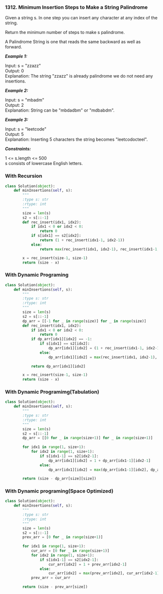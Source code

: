 ### 1312. Minimum Insertion Steps to Make a String Palindrome

Given a string s. In one step you can insert any character at any index of the string.

Return the minimum number of steps to make s palindrome.

A Palindrome String is one that reads the same backward as well as forward.

***Example 1:***

Input: s = "zzazz"  
Output: 0  
Explanation: The string "zzazz" is already palindrome we do not need any insertions.

***Example 2:***

Input: s = "mbadm"  
Output: 2  
Explanation: String can be "mbdadbm" or "mdbabdm".

***Example 3:***

Input: s = "leetcode"  
Output: 5  
Explanation: Inserting 5 characters the string becomes "leetcodocteel".
 

***Constraints:***

1 <= s.length <= 500  
s consists of lowercase English letters.

### With Recursion

```python
class Solution(object):
    def minInsertions(self, s):
        """
        :type s: str
        :rtype: int
        """
        size = len(s)
        s2 = s[::-1]
        def rec_insert(idx1, idx2):
            if idx1 < 0 or idx2 < 0:
                return 0
            if s[idx1] == s2[idx2]:
                return (1 + rec_insert(idx1-1, idx2-1))
            else:
                return max(rec_insert(idx1, idx2-1), rec_insert(idx1-1, idx2))

        x = rec_insert(size-1, size-1)
        return (size - x)
```

### With Dynamic Programing

```python
class Solution(object):
    def minInsertions(self, s):
        """
        :type s: str
        :rtype: int
        """
        size = len(s)
        s2 = s[::-1]
        dp_arr = [[-1 for _ in range(size)] for _ in range(size)]
        def rec_insert(idx1, idx2):
            if idx1 < 0 or idx2 < 0:
                return 0
            if dp_arr[idx1][idx2] == -1:
                if s[idx1] == s2[idx2]:
                    dp_arr[idx1][idx2] = (1 + rec_insert(idx1-1, idx2-1))
                else:
                    dp_arr[idx1][idx2] = max(rec_insert(idx1, idx2-1), rec_insert(idx1-1, idx2))
            
            return dp_arr[idx1][idx2]

        x = rec_insert(size-1, size-1)
        return (size - x)
```

### With Dynamic Programimg(Tabulation)

```python
class Solution(object):
    def minInsertions(self, s):
        """
        :type s: str
        :rtype: int
        """
        size = len(s)
        s2 = s[::-1]
        dp_arr = [[0 for _ in range(size+1)] for _ in range(size+1)]
        
        for idx1 in range(1, size+1):
            for idx2 in range(1, size+1):
                if s[idx1-1] == s2[idx2-1]:
                    dp_arr[idx1][idx2] = 1 + dp_arr[idx1-1][idx2-1]
                else:
                    dp_arr[idx1][idx2] = max(dp_arr[idx1-1][idx2], dp_arr[idx1][idx2-1])
        
        return (size - dp_arr[size][size])

```

### With Dynamic programing(Space Optimized)

```python
class Solution(object):
    def minInsertions(self, s):
        """
        :type s: str
        :rtype: int
        """
        size = len(s)
        s2 = s[::-1]
        prev_arr = [0 for _ in range(size+1)]
        
        for idx1 in range(1, size+1):
            cur_arr = [0 for _ in range(size+1)]
            for idx2 in range(1, size+1):
                if s[idx1-1] == s2[idx2-1]:
                    cur_arr[idx2] = 1 + prev_arr[idx2-1]
                else:
                    cur_arr[idx2] = max(prev_arr[idx2], cur_arr[idx2-1])
            prev_arr = cur_arr
        
        return (size - prev_arr[size])

```